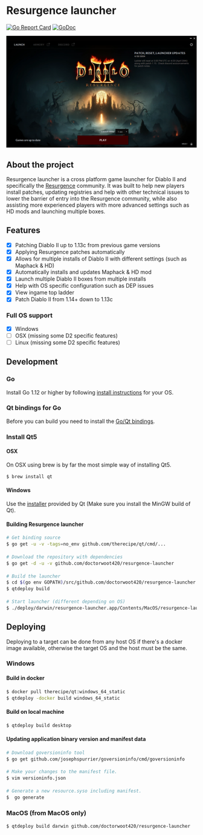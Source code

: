 # Resurgence launcher

[![Go Report Card](https://goreportcard.com/badge/github.com/doctorwoot420/resurgence-launcher)](https://goreportcard.com/report/github.com/doctorwoot420/resurgence-launcher)
[![GoDoc](https://godoc.org/github.com/doctorwoot420/resurgence-launcher?status.svg)](https://godoc.org/github.com/doctorwoot420/resurgence-launcher)

![launcher screenshot](/docs/launcher.png)

## About the project

Resurgence launcher is a cross platform game launcher for Diablo II and specifically the [Resurgence](https://old.reddit.com/r/Resurgence/) community. It was built to help new players install patches, updating registries and help with other technical issues to lower the barrier of entry into the Resurgence community, while also assisting more experienced players with more advanced settings such as HD mods and launching multiple boxes.

## Features

- [x] Patching Diablo II up to 1.13c from previous game versions
- [x] Applying Resurgence patches automatically
- [x] Allows for multiple installs of Diablo II with different settings (such as Maphack & HD)
- [x] Automatically installs and updates Maphack & HD mod
- [x] Launch multiple Diablo II boxes from multiple installs
- [x] Help with OS specific configuration such as DEP issues
- [x] View ingame top ladder
- [x] Patch Diablo II from 1.14+ down to 1.13c

### Full OS support

- [x] Windows
- [ ] OSX (missing some D2 specific features)
- [ ] Linux (missing some D2 specific features)

## Development

### Go

Install Go 1.12 or higher by following [install instructions](http://golang.org/doc/install.html) for your OS.

### Qt bindings for Go

Before you can build you need to install the [Go/Qt bindings](https://github.com/therecipe/qt/wiki/Installation#regular-installation).

### Install Qt5

#### OSX

On OSX using brew is by far the most simple way of installing Qt5.

```bash
$ brew install qt
```

#### Windows

Use the [installer](https://download.qt.io/official_releases/qt/5.13/5.13.0/qt-opensource-windows-x86-5.13.0.exe) provided by Qt (Make sure you install the MinGW build of Qt).

#### Building Resurgence launcher

```bash
# Get binding source
$ go get -u -v -tags=no_env github.com/therecipe/qt/cmd/...

# Download the repository with dependencies
$ go get -d -u -v github.com/doctorwoot420/resurgence-launcher

# Build the launcher
$ cd $(go env GOPATH)/src/github.com/doctorwoot420/resurgence-launcher
$ qtdeploy build

# Start launcher (different depending on OS)
$ ./deploy/darwin/resurgence-launcher.app/Contents/MacOS/resurgence-launcher
```

## Deploying

Deploying to a target can be done from any host OS if there's a docker image available,
otherwise the target OS and the host must be the same.

### Windows

#### Build in docker

```bash
$ docker pull therecipe/qt:windows_64_static
$ qtdeploy -docker build windows_64_static
```

#### Build on local machine

```bash
$ qtdeploy build desktop
```

#### Updating application binary version and manifest data

```bash
# Download goversioninfo tool
$ go get github.com/josephspurrier/goversioninfo/cmd/goversioninfo

# Make your changes to the manifest file.
$ vim versioninfo.json

# Generate a new resource.syso including manifest.
$  go generate
```

### MacOS (from MacOS only)

```bash
$ qtdeploy build darwin github.com/doctorwoot420/resurgence-launcher
```
